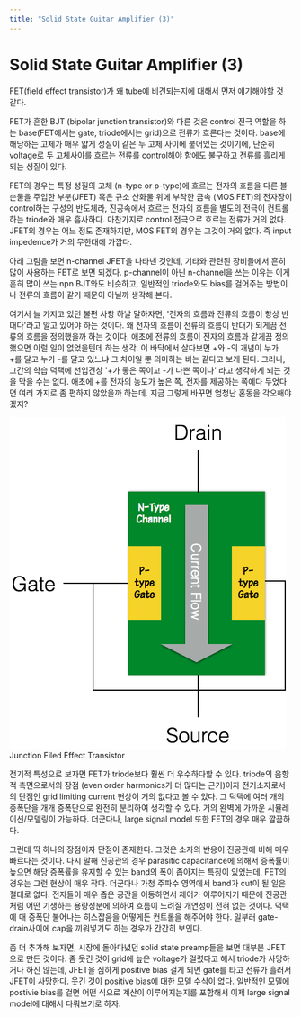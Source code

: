 ```yaml
---
title: "Solid State Guitar Amplifier (3)"
---
```

# Solid State Guitar Amplifier (3)


FET(field effect transistor)가 왜 tube에 비견되는지에 대해서 먼저 얘기해야할 것 같다. 




FET가 흔한 BJT (bipolar junction transistor)와 다른 것은 control 전극 역할을 하는 base(FET에서는 gate, triode에서는 grid)으로 전류가 흐른다는 것이다. base에 해당하는 고체가 매우 얇게 성질이 같은 두 고체 사이에 붙어있는 것이기에, 단순히 voltage로 두 고체사이를 흐르는 전류를 control해야 함에도 불구하고 전류를 흘리게 되는 성질이 있다.




FET의 경우는 특정 성질의 고체 (n-type or p-type)에 흐르는 전자의 흐름을 다른 불순물을 주입한 부분(JFET) 혹은 규소 산화물 위에 부착한 금속 (MOS FET)의 전자장이 control하는 구성의 반도체라, 진공속에서 흐르는 전자의 흐름을 별도의 전극이 컨트롤하는 triode와 매우 흡사하다. 마찬가지로 control 전극으로 흐르는 전류가 거의 없다. JFET의 경우는 어느 정도 존재하지만, MOS FET의 경우는 그것이 거의 없다. 즉 input impedence가 거의 무한대에 가깝다. 




아래 그림을 보면 n-channel JFET을 나타낸 것인데, 기타와 관련된 장비들에서 흔히 많이 사용하는 FET로 보면 되겠다. p-channel이 아닌 n-channel을 쓰는 이유는 이게 흔히 많이 쓰는 npn BJT와도 비슷하고, 일반적인 triode와도 bias를 걸어주는 방법이나 전류의 흐름이 같기 때문이 아닐까 생각해 본다. 




여기서 늘 가지고 있던 불편 사항 하날 말하자면, '전자의 흐름과 전류의 흐름이 항상 반대다'라고 알고 있어야 하는 것이다. 왜 전자의 흐름이 전류의 흐름이 반대가 되게끔 전류의 흐름을 정의했을까 하는 것이다. 애초에 전류의 흐름이 전자의 흐름과 같게끔 정의했으면 이럴 일이 없었을텐데 하는 생각. 이 바닥에서 살다보면 +와 -의 개념이 누가 +를 달고 누가 -를 달고 있느냐 그 차이일 뿐 의미하는 바는 같다고 보게 된다. 그러나, 그간의 학습 덕택에 선입견상 '+가 좋은 쪽이고 -가 나쁜 쪽이다' 라고 생각하게 되는 것을 막을 수는 없다. 애초에 +를 전자의 농도가 높은 쪽, 전자를 제공하는 쪽에다 두었다면 여러 가지로 좀 편하지 않았을까 하는데. 지금 그렇게 바꾸면 엄청난 혼동을 각오해야겠지?



![image](/assets/images/7e549a9f41f36509314e864b693d3096.png)Junction Filed Effect Transistor







전기적 특성으로 보자면 FET가 triode보다 훨씬 더 우수하다할 수 있다. triode의 음향적 측면으로서의 장점 (even order harmonics가 더 많다는 근거)이자 전기소자로서의 단점인 grid limiting current 현상이 거의 없다고 볼 수 있다. 그 덕택에 여러 개의 증폭단을 개개 증폭단으로 완전히 분리하여 생각할 수 있다. 거의 완벽에 가까운 시뮬레이션/모델링이 가능하다. 더군다나, large signal model 또한 FET의 경우 매우 깔끔하다. 




그런데 딱 하나의 장점이자 단점이 존재한다. 그것은 소자의 반응이 진공관에 비해 매우 빠르다는 것이다. 다시 말해 진공관의 경우 parasitic capacitance에 의해서 증폭률이 높으면 해당 증폭률을 유지할 수 있는 band의 폭이 좁아지는 특징이 있었는데, FET의 경우는 그런 현상이 매우 작다. 더군다나 가청 주파수 영역에서 band가 cut이 될 일은 절대로 없다. 전자들이 매우 좁은 공간을 이동하면서 제어가 이루어지기 때문에 진공관처럼 어떤 기생하는 용량성분에 의하여 흐름이 느려질 개연성이 전혀 없는 것이다. 덕택에 매 증폭단 불어나는 히스잡음을 어떻게든 컨트롤을 해주어야 한다. 일부러 gate-drain사이에 cap을 끼워넣기도 하는 경우가 간간히 보인다. 




좀 더 추가해 보자면, 시장에 돌아다녔던 solid state preamp들을 보면 대부분 JFET으로 만든 것이다. 좀 웃긴 것이 grid에 높은 voltage가 걸렸다고 해서 triode가 사망하거나 하진 않는데, JFET을 심하게 positive bias 걸게 되면 gate를 타고 전류가 흘러서 JFET이 사망한다. 웃긴 것이 positive bias에 대한 모델 수식이 없다. 일반적인 모델에 postivie bias를 걸면 어떤 식으로 계산이 이루어지는지를 포함해서 이제 large signal model에 대해서 다뤄보기로 하자.


